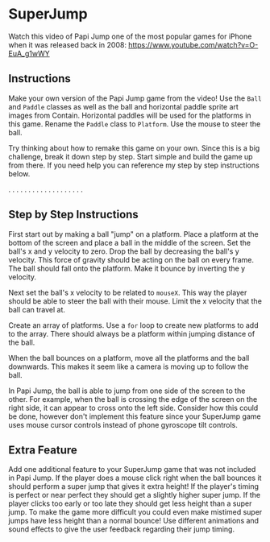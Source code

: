 # SuperJump

Watch this video of Papi Jump one of the most popular games for iPhone when it was released back in 2008:
https://www.youtube.com/watch?v=O-EuA_g1wWY

## Instructions

Make your own version of the Papi Jump game from the video! Use the `Ball` and `Paddle` classes as well as the ball and horizontal paddle sprite art images from Contain. Horizontal paddles will be used for the platforms in this game. Rename the `Paddle` class to `Platform`. Use the mouse to steer the ball.

Try thinking about how to remake this game on your own. Since this is a big challenge, break it down step by step. Start simple and build the game up from there. If you need help you can reference my step by step instructions below.

.
.
.
.
.
.
.
.
.
.
.
.
.
.
.
.
.
.
.

## Step by Step Instructions

First start out by making a ball "jump" on a platform. Place a platform at the bottom of the screen and place a ball in the middle of the screen. Set the ball's x and y velocity to zero. Drop the ball by decreasing the ball's y velocity. This force of gravity should be acting on the ball on every frame. The ball should fall onto the platform. Make it bounce by inverting the y velocity.

Next set the ball's x velocity to be related to `mouseX`. This way the player should be able to steer the ball with their mouse. Limit the x velocity that the ball can travel at.

Create an array of platforms. Use a `for` loop to create new platforms to add to the array. There should always be a platform within jumping distance of the ball.

When the ball bounces on a platform, move all the platforms and the ball downwards. This makes it seem like a camera is moving up to follow the ball.

In Papi Jump, the ball is able to jump from one side of the screen to the other. For example, when the ball is crossing the edge of the screen on the right side, it can appear to cross onto the left side. Consider how this could be done, however don't implement this feature since your SuperJump game uses mouse cursor controls instead of phone gyroscope tilt controls.

## Extra Feature

Add one additional feature to your SuperJump game that was not included in Papi Jump. If the player does a mouse click right when the ball bounces it should perform a super jump that gives it extra height! If the player's timing is perfect or near perfect they should get a slightly higher super jump. If the player clicks too early or too late they should get less height than a super jump. To make the game more difficult you could even make mistimed super jumps have less height than a normal bounce! Use different animations and sound effects to give the user feedback regarding their jump timing.
